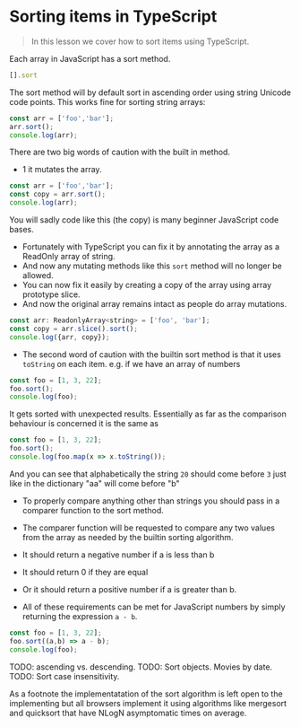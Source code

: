 # Sorting items in TypeScript
> In this lesson we cover how to sort items using TypeScript.


Each array in JavaScript has a sort method.

```js
[].sort
```
The sort method will by default sort in ascending order using string Unicode code points. This works fine for sorting string arrays:

```js
const arr = ['foo','bar'];
arr.sort();
console.log(arr);
```

There are two big words of caution with the built in method.
* 1 it mutates the array.

```js
const arr = ['foo','bar'];
const copy = arr.sort();
console.log(arr);
```
You will sadly code like this (the copy) is many beginner JavaScript code bases.
*  Fortunately with TypeScript you can fix it by annotating the array as a ReadOnly array of string.
*  And now any mutating methods like this `sort` method will no longer be allowed. 
* You can now fix it easily by creating a copy of the array using array prototype slice.
* And now the original array remains intact as people do array mutations.

```js
const arr: ReadonlyArray<string> = ['foo', 'bar'];
const copy = arr.slice().sort();
console.log({arr, copy});
```

* The second word of caution with the builtin sort method is that it uses `toString` on each item. e.g. if we have an array of numbers

```js
const foo = [1, 3, 22];
foo.sort();
console.log(foo);
```

It gets sorted with unexpected results. Essentially as far as the comparison behaviour is concerned it is the same as 

```js
const foo = [1, 3, 22];
foo.sort();
console.log(foo.map(x => x.toString());
```

And you can see that alphabetically the string `20` should come before `3` just like in the dictionary "aa" will come before "b"

* To properly compare anything other than strings you should pass in a comparer function to the sort method. 
* The comparer function will be requested to compare any two values from the array as needed by the builtin sorting algorithm. 
* It should return a negative number if a is less than b 
* It should return 0 if they are equal 
* Or it should return a positive number if a is greater than b.

* All of these requirements can be met for JavaScript numbers by simply returning the expression `a - b`.

```js
const foo = [1, 3, 22];
foo.sort((a,b) => a - b);
console.log(foo);
```

TODO: ascending vs. descending.
TODO: Sort objects. Movies by date.
TODO: Sort case insensitivity.

As a footnote the implementatation of the sort algorithm is left open to the implementing but all browsers implement it using algorithms like mergesort and quicksort that have NLogN asymptomatic times on average.
